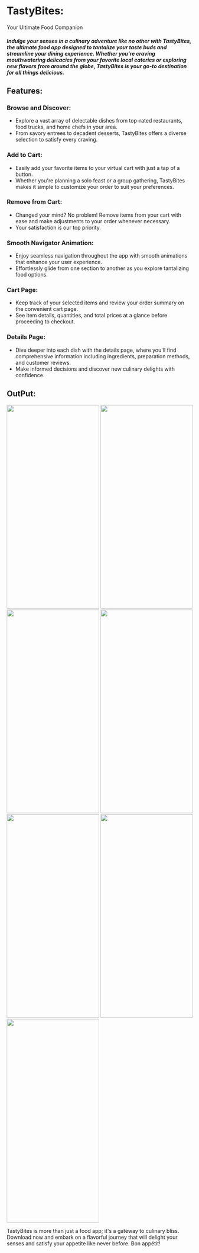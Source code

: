 # TastyBites:
Your Ultimate Food Companion

##### Indulge your senses in a culinary adventure like no other with TastyBites, the ultimate food app designed to tantalize your taste buds and streamline your dining experience. Whether you're craving mouthwatering delicacies from your favorite local eateries or exploring new flavors from around the globe, TastyBites is your go-to destination for all things delicious.

## Features:

### Browse and Discover: 
- Explore a vast array of delectable dishes from top-rated restaurants, food trucks, and home chefs in your area.
- From savory entrees to decadent desserts, TastyBites offers a diverse selection to satisfy every craving.

### Add to Cart: 
- Easily add your favorite items to your virtual cart with just a tap of a button.
- Whether you're planning a solo feast or a group gathering, TastyBites makes it simple to customize your order to suit your preferences.

### Remove from Cart: 
- Changed your mind? No problem! Remove items from your cart with ease and make adjustments to your order whenever necessary.
- Your satisfaction is our top priority.

### Smooth Navigator Animation: 
- Enjoy seamless navigation throughout the app with smooth animations that enhance your user experience.
- Effortlessly glide from one section to another as you explore tantalizing food options.

### Cart Page: 
- Keep track of your selected items and review your order summary on the convenient cart page.
- See item details, quantities, and total prices at a glance before proceeding to checkout.

### Details Page: 
- Dive deeper into each dish with the details page, where you'll find comprehensive information including ingredients, preparation methods, and customer reviews.
- Make informed decisions and discover new culinary delights with confidence.

## OutPut:
<img src="https://github.com/Vinisha0306/delicious_food_app/assets/143987696/1bd5146e-5f8a-4c9f-88b0-5c1d6f523c2e" width="250" height="550">
<img src="https://github.com/Vinisha0306/delicious_food_app/assets/143987696/cf6572c0-8f73-4335-914e-4946afda162e" width="250" height="550">
<img src="https://github.com/Vinisha0306/delicious_food_app/assets/143987696/4c4988bc-48b8-4a0c-9595-d194addeee0e" width="250" height="550">
<img src="https://github.com/Vinisha0306/delicious_food_app/assets/143987696/45e0eaad-08cd-47e2-8459-176199f7b4d1" width="250" height="550">
<img src="https://github.com/Vinisha0306/delicious_food_app/assets/143987696/824de6be-56a6-4135-ab49-acae48fd6e70" width="250" height="550">
<img src="https://github.com/Vinisha0306/delicious_food_app/assets/143987696/c2bcd337-89b8-4f67-adcf-2bb9a2529e85" width="250" height="550">
<img src="https://github.com/Vinisha0306/delicious_food_app/assets/143987696/3af8eea1-d17d-4362-9a53-73dc0e77634a" width="250" height="550">

TastyBites is more than just a food app; it's a gateway to culinary bliss. Download now and embark on a flavorful journey that will delight your senses and satisfy your appetite like never before. Bon appétit!

